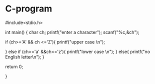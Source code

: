 # C-program
#include<stdio.h>

int main() {
       char ch;
      printf("enter a character");
      scanf("%c,&ch");

  if (ch>='A' && ch <='Z'){
      printf("upper case \n");

}
else if (ch>='a' &&ch<='z'){
printf("lower case \n");
}
else{
printf("no English letter\n");
}

return 0;

}
	
